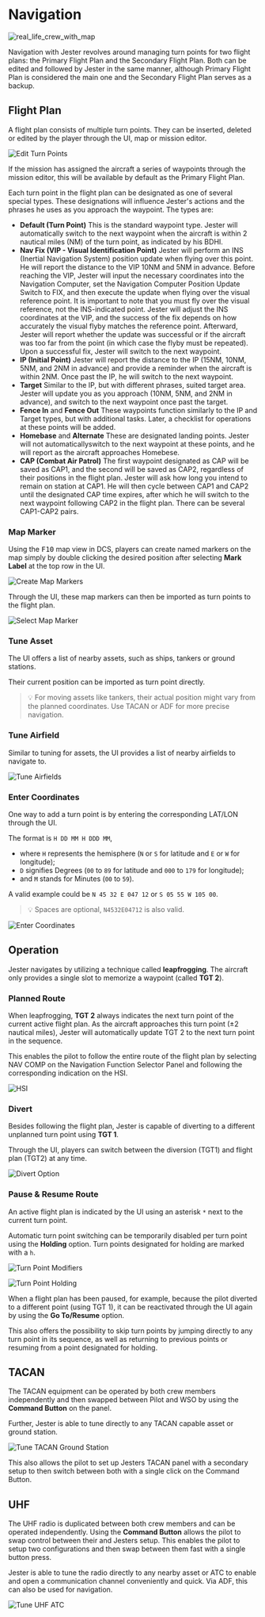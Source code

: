 # Navigation

![real_life_crew_with_map](../img/map_2.jpg)

Navigation with Jester revolves around managing turn points for two flight plans:
the Primary Flight Plan and the Secondary Flight Plan. Both can be edited and followed
by Jester in the same manner, although Primary Flight Plan is considered the main
one and the Secondary Flight Plan serves as a backup.

## Flight Plan

A flight plan consists of multiple turn points. They can be inserted, deleted or
edited by the player through the UI, map or mission editor.

![Edit Turn Points](../img/jester_nav_edit_turn_points.jpg)

If the mission has assigned the aircraft a series of waypoints through the
mission editor, this will be available by default as the Primary Flight Plan.

Each turn point in the flight plan can be designated as one of several special
types. These designations will influence Jester's actions and the phrases he uses
as you approach the waypoint. The types are:

- **Default (Turn Point)** This is the standard waypoint type. Jester will
  automatically switch to the next waypoint when the aircraft is within 2 nautical
  miles (NM) of the turn point, as indicated by his BDHI.
- **Nav Fix (VIP - Visual Identification Point)** Jester will perform an INS
  (Inertial Navigation System) position update when flying over this point. He will
  report the distance to the VIP 10NM and 5NM in advance. Before reaching the VIP,
  Jester will input the necessary coordinates into the Navigation Computer, set the
  Navigation Computer Position Update Switch to FIX, and then execute the update when
  flying over the visual reference point. It is important to note that you must fly over
  the visual reference, not the INS-indicated point. Jester will adjust the INS coordinates
  at the VIP, and the success of the fix depends on how accurately the visual flyby matches
  the reference point. Afterward, Jester will report whether the update was successful
  or if the aircraft was too far from the point (in which case the flyby must be repeated).
  Upon a successful fix, Jester will switch to the next waypoint.
- **IP (Initial Point)** Jester will report the distance to the IP
  (15NM, 10NM, 5NM, and 2NM in advance) and provide a reminder when the aircraft is within 2NM.
  Once past the IP, he will switch to the next waypoint.
- **Target** Similar to the IP, but with different phrases, suited target area.
  Jester will update you as you approach (10NM, 5NM, and 2NM in advance),
  and switch to the next waypoint once past the target.
- **Fence In** and **Fence Out** These waypoints function similarly to the IP and Target types,
  but with additional tasks. Later, a checklist for operations at these points will be added.  
- **Homebase** and **Alternate** These are designated landing points. Jester will
  not automaticallyswitch to the next waypoint at these points,
  and he will report as the aircraft approaches Homebese.
- **CAP (Combat Air Patrol)** The first waypoint designated as CAP will be saved as CAP1,
  and the second will be saved as CAP2, regardless of their positions in the flight plan.
  Jester will ask how long you intend to remain on station at CAP1. He will then cycle
  between CAP1 and CAP2 until the designated CAP time expires, after which he will switch
  to the next waypoint following CAP2 in the flight plan. There can be several CAP1-CAP2 pairs.

### Map Marker

Using the <kbd>F10</kbd> map view in DCS, players can create named markers on
the map simply by double clicking the desired position after selecting **Mark
Label** at the top row in the UI.

![Create Map Markers](../img/dcs_map_markers.jpg)

Through the UI, these map markers can then be imported as turn points to the
flight plan.

![Select Map Marker](../img/jester_nav_map_markers_ui.jpg)

### Tune Asset

The UI offers a list of nearby assets, such as ships, tankers or ground stations.

Their current position can be imported as turn point directly.

> 💡 For moving assets like tankers, their actual position might vary from the
> planned coordinates. Use TACAN or ADF for more precise navigation.

### Tune Airfield

Similar to tuning for assets, the UI provides a list of nearby airfields to
navigate to.

![Tune Airfields](../img/jester_nav_tune_airfields.jpg)

### Enter Coordinates

One way to add a turn point is by entering the corresponding LAT/LON through the
UI.

The format is `H DD MM H DDD MM`,

- where `H` represents the hemisphere (`N` or `S` for latitude and `E` or `W`
  for longitude);
- `D` signifies Degrees (`00` to `89` for latitude and `000` to `179` for
  longitude);
- and `M` stands for Minutes (`00` to `59`).

A valid example could be `N 45 32 E 047 12` or `S 05 55 W 105 00`.

> 💡 Spaces are optional, `N4532E04712` is also valid.

![Enter Coordinates](../img/jester_nav_enter_latlon.jpg)

## Operation

Jester navigates by utilizing a technique called **leapfrogging**. The aircraft
only provides a single slot to memorize a waypoint (called **TGT 2**).

### Planned Route

When leapfrogging, **TGT 2** always indicates the next turn point of the current
active flight plan. As the aircraft approaches this turn point (±2 nautical
miles), Jester will automatically update TGT 2 to the next turn point in the
sequence.

This enables the pilot to follow the entire route of the flight plan by
selecting NAV COMP on the Navigation Function Selector Panel and following the
corresponding indication on the HSI.

![HSI](../img/jester_nav_hsi.jpg)

### Divert

Besides following the flight plan, Jester is capable of diverting to a different
unplanned turn point using **TGT 1**.

Through the UI, players can switch between the diversion (TGT1) and flight plan
(TGT2) at any time.

![Divert Option](../img/jester_nav_divert_option.jpg)

### Pause & Resume Route

An active flight plan is indicated by the UI using an asterisk `*` next to the
current turn point.

Automatic turn point switching can be temporarily disabled per turn point using
the **Holding** option. Turn points designated for holding are marked
with a `h`.

![Turn Point Modifiers](../img/jester_nav_resume_flightplan.jpg)

![Turn Point Holding](../img/jester_nav_holding.jpg)

When a flight plan has been paused, for example, because the pilot diverted to a
different point (using TGT 1), it can be reactivated through the UI again by
using the **Go To/Resume** option.

This also offers the possibility to skip turn points by jumping directly to any
turn point in its sequence, as well as returning to previous points or resuming
from a point designated for holding.

## TACAN

The TACAN equipment can be operated by both crew members independently and then
swapped between Pilot and WSO by using the **Command Button** on the panel.

Further, Jester is able to tune directly to any TACAN capable asset or ground
station.

![Tune TACAN Ground Station](../img/jester_tacan_ground_station.jpg)

This also allows the pilot to set up Jesters TACAN panel with a secondary setup
to then switch between both with a single click on the Command Button.

## UHF

The UHF radio is duplicated between both crew members and can be operated
independently. Using the **Command Button** allows the pilot to swap control
between their and Jesters setup. This enables the pilot to setup two
configurations and then swap between them fast with a single button press.

Jester is able to tune the radio directly to any nearby asset or ATC to enable
and open a communication channel conveniently and quick. Via ADF, this can also
be used for navigation.

![Tune UHF ATC](../img/jester_uhf_tune_atc.jpg)
